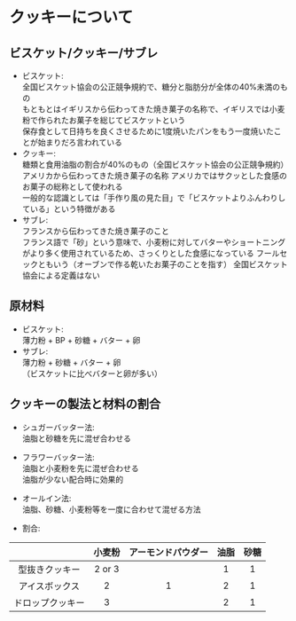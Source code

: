 # クッキーについて

## ビスケット/クッキー/サブレ
- ビスケット:  
全国ビスケット協会の公正競争規約で、糖分と脂肪分が全体の40%未満のもの  
もともとはイギリスから伝わってきた焼き菓子の名称で、イギリスでは小麦粉で作られたお菓子を総じてビスケットという  
保存食として日持ちを良くさせるために1度焼いたパンをもう一度焼いたことが始まりだろ言われている
- クッキー:  
糖類と食用油脂の割合が40%のもの（全国ビスケット協会の公正競争規約）  
アメリカから伝わってきた焼き菓子の名称
アメリカではサクッとした食感のお菓子の総称として使われる  
一般的な認識としては「手作り風の見た目」で「ビスケットよりふんわりしている」という特徴がある
- サブレ:  
フランスから伝わってきた焼き菓子のこと  
フランス語で「砂」という意味で、小麦粉に対してバターやショートニングがより多く使用されているため、さっくりとした食感になっている
フールセックともいう（オーブンで作る乾いたお菓子のことを指す）
全国ビスケット協会による定義はない  

## 原材料
- ビスケット:  
薄力粉 + BP + 砂糖 + バター + 卵
- サブレ:  
薄力粉 + 砂糖 + バター + 卵  
（ビスケットに比べバターと卵が多い）

## クッキーの製法と材料の割合
- シュガーバッター法:  
油脂と砂糖を先に混ぜ合わせる
- フラワーバッター法:  
油脂と小麦粉を先に混ぜ合わせる  
油脂が少ない配合時に効果的
- オールイン法:  
油脂、砂糖、小麦粉等を一度に合わせて混ぜる方法

- 割合:

| | 小麦粉 | アーモンドパウダー | 油脂 | 砂糖 |
| :---: | :---: | :---: | :---: | :---: |
| 型抜きクッキー | 2 or 3 | | 1 | 1 |
| アイスボックス | 2 | 1 | 2 | 1 |
| ドロップクッキー | 3 | | 2 | 1 |

